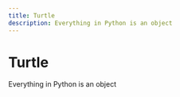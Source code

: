 ```yaml
---
title: Turtle
description: Everything in Python is an object
---
```

# Turtle
Everything in Python is an object
